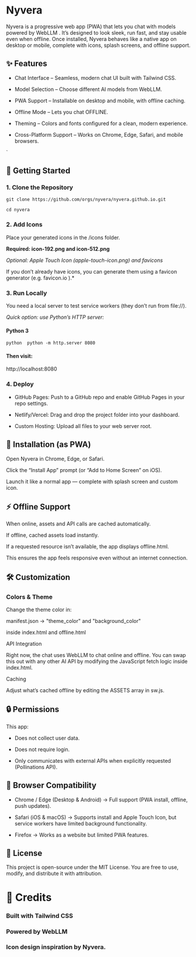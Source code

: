 # Nyvera

Nyvera is a progressive web app (PWA) that lets you chat with models powered by WebLLM
. It’s designed to look sleek, run fast, and stay usable even when offline. Once installed, Nyvera behaves like a native app on desktop or mobile, complete with icons, splash screens, and offline support.

## ✨ Features

- Chat Interface – Seamless, modern chat UI built with Tailwind CSS.

- Model Selection – Choose different AI models from WebLLM.

- PWA Support – Installable on desktop and mobile, with offline caching.

- Offline Mode – Lets you chat OFFLINE.

- Theming – Colors and fonts configured for a clean, modern experience.

- Cross-Platform Support – Works on Chrome, Edge, Safari, and mobile browsers.

`
## 🚀 Getting Started
### 1. Clone the Repository

`git clone https://github.com/orgs/nyvera/nyvera.github.io.git`

`cd nyvera`

### 2. Add Icons

Place your generated icons in the /icons folder.

**Required: icon-192.png and icon-512.png**

*Optional: Apple Touch Icon (apple-touch-icon.png) and favicons*

If you don’t already have icons, you can generate them using a favicon generator (e.g. favicon.io
).*

### 3. Run Locally

You need a local server to test service workers (they don’t run from file://).

*Quick option: use Python’s HTTP server:*

#### Python 3
`python 
python -m http.server 8080
`


#### Then visit:

http://localhost:8080

### 4. Deploy

- GitHub Pages: Push to a GitHub repo and enable GitHub Pages in your repo settings.

- Netlify/Vercel: Drag and drop the project folder into your dashboard.

- Custom Hosting: Upload all files to your web server root.

## 📱 Installation (as PWA)

Open Nyvera in Chrome, Edge, or Safari.

Click the “Install App” prompt (or “Add to Home Screen” on iOS).

Launch it like a normal app — complete with splash screen and custom icon.

## ⚡ Offline Support

When online, assets and API calls are cached automatically.

If offline, cached assets load instantly.

If a requested resource isn’t available, the app displays offline.html.

This ensures the app feels responsive even without an internet connection.

## 🛠 Customization
### Colors & Theme

Change the theme color in:

manifest.json → "theme_color" and "background_color"

<meta name="theme-color"> inside index.html and offline.html

API Integration

Right now, the chat uses WebLLM to chat online and offline. You can swap this out with any other AI API by modifying the JavaScript fetch logic inside index.html.

Caching

Adjust what’s cached offline by editing the ASSETS array in sw.js.

## 🔒 Permissions

This app:

- Does not collect user data.

- Does not require login.

- Only communicates with external APIs when explicitly requested (Pollinations API).

## 🧩 Browser Compatibility

- Chrome / Edge (Desktop & Android) → Full support (PWA install, offline, push updates).

- Safari (iOS & macOS) → Supports install and Apple Touch Icon, but service workers have limited background functionality.

- Firefox → Works as a website but limited PWA features.

## 📜 License

This project is open-source under the MIT License.
You are free to use, modify, and distribute it with attribution.

# 🙌 Credits

### Built with Tailwind CSS

### Powered by WebLLM

### Icon design inspiration by Nyvera.
